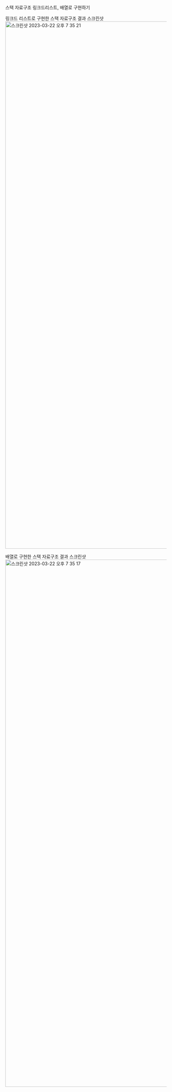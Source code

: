 스택 자료구조 링크드리스트, 배열로 구현하기

링크드 리스트로 구현한 스택 자료구조 결과 스크린샷
<img width="1648" alt="스크린샷 2023-03-22 오후 7 35 21" src="https://user-images.githubusercontent.com/114221785/226877289-005cc360-9c53-4915-af21-90d4641603dc.png">


배열로 구현한 스택 자료구조 결과 스크린샷
<img width="1648" alt="스크린샷 2023-03-22 오후 7 35 17" src="https://user-images.githubusercontent.com/114221785/226877534-b2b91b34-1ffc-497e-82f8-3f5f9cd53e9d.png">

